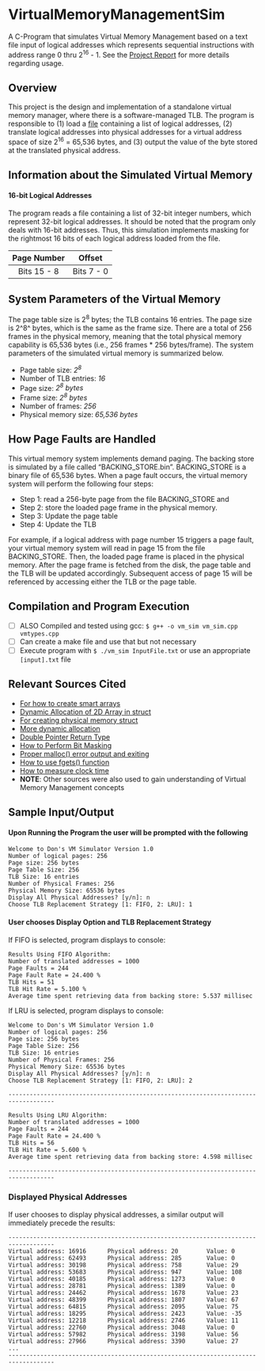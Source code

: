 # VirtualMemoryManagementSim
A C-Program that simulates Virtual Memory Management based on a text file input of logical addresses which represents sequential instructions with address range 0 thru 2<sup>16</sup> - 1. See the [Project Report](https://github.com/zedtran/VirtualMemoryManagementSim/blob/master/ProjectReport.txt) for more details regarding usage. 

## Overview
This project is the design and implementation of a standalone virtual memory manager, where there is a software-managed TLB. The program is responsible to (1) load a [file](https://github.com/zedtran/VirtualMemoryManagementSim/blob/master/InputFile.txt) containing a list of logical addresses, (2) translate logical addresses into physical addresses for a virtual address space of size 2<sup>16</sup> = 65,536 bytes, and (3) output the value of the byte stored at the translated physical address.

## Information about the Simulated Virtual Memory
#### 16-bit Logical Addresses
The program reads a file containing a list of 32-bit integer numbers, which represent 32-bit logical addresses. It should be noted that the program only deals with 16-bit addresses. Thus, this simulation implements masking for the rightmost 16 bits of each logical address loaded from the file.


|           Page Number             |             Offset                |
|:---------------------------------:|:---------------------------------:|
|           Bits 15 - 8             |           Bits 7 - 0              |


## System Parameters of the Virtual Memory
The page table size is 2<sup>8</sup> bytes; the TLB contains 16 entries. The page size is 2^8^ bytes, which is the same as the frame size. There are a total of 256 frames in the physical memory, meaning that the total physical memory capability is 65,536 bytes (i.e., 256 frames * 256 bytes/frame). The system parameters of the simulated virtual memory is summarized below.

* Page table size: _2<sup>8</sup>_
* Number of TLB entries: _16_
* Page size: _2<sup>8</sup> bytes_
* Frame size: _2<sup>8</sup> bytes_
* Number of frames: _256_
* Physical memory size: _65,536 bytes_

## How Page Faults are Handled
This virtual memory system implements demand paging. The backing store is simulated by a file called “BACKING_STORE.bin”. BACKING_STORE is a binary file of 65,536 bytes. When a page fault occurs, the virtual memory system will perform the following four steps:

* Step 1: read a 256-byte page from the file BACKING_STORE and
* Step 2: store the loaded page frame in the physical memory.
* Step 3: Update the page table
* Step 4: Update the TLB

For example, if a logical address with page number 15 triggers a page fault, your virtual memory system will read in page 15 from the file BACKING_STORE. Then, the loaded page frame is placed in the physical memory. After the page frame is fetched from the disk, the page table and the TLB will be updated accordingly. Subsequent access of page 15 will be referenced by accessing either the TLB or the page table.

## Compilation and Program Execution

- [ ] ALSO Compiled and tested using gcc: `$ g++ -o vm_sim vm_sim.cpp vmtypes.cpp`
- [ ] Can create a make file and use that but not necessary
- [ ] Execute program with `$ ./vm_sim InputFile.txt` or use an appropriate `[input].txt` file

## Relevant Sources Cited

   * [For how to create smart arrays](https://www.youtube.com/watch?v=QhwFwWpq4dQ)
   * [Dynamic Allocation of 2D Array in struct](https://www.geeksforgeeks.org/dynamically-allocate-2d-array-c/)
   * [For creating physical memory struct](https://www.cs.cmu.edu/~ab/15-123S09/lectures/Lecture%2011%20%20-%20%20Array%20of%20Linked%20Lists.pdf)
   * [More dynamic allocation](https://www.youtube.com/watch?v=t72BzxMAQKs)
   * [Double Pointer Return Type](https://stackoverflow.com/a/4339353)
   * [How to Perform Bit Masking](https://stackoverflow.com/a/10493604)
   * [Proper malloc() error output and exiting](https://stackoverflow.com/a/2574771)
   * [How to use fgets() function](https://stackoverflow.com/a/19609987)
   * [How to measure clock time](https://stackoverflow.com/a/12743207)
   *  <b>NOTE</b>: Other sources were also used to gain understanding of Virtual Memory Management concepts

## Sample Input/Output

#### Upon Running the Program the user will be prompted with the following

```
Welcome to Don's VM Simulator Version 1.0
Number of logical pages: 256
Page size: 256 bytes
Page Table Size: 256
TLB Size: 16 entries
Number of Physical Frames: 256
Physical Memory Size: 65536 bytes
Display All Physical Addresses? [y/n]: n
Choose TLB Replacement Strategy [1: FIFO, 2: LRU]: 1
```
#### User chooses Display Option and TLB Replacement Strategy 

If FIFO is selected, program displays to console:

```
Results Using FIFO Algorithm: 
Number of translated addresses = 1000
Page Faults = 244
Page Fault Rate = 24.400 %
TLB Hits = 51
TLB Hit Rate = 5.100 %
Average time spent retrieving data from backing store: 5.537 millisec

```
If LRU is selected, program displays to console:

```
Welcome to Don's VM Simulator Version 1.0
Number of logical pages: 256
Page size: 256 bytes
Page Table Size: 256
TLB Size: 16 entries
Number of Physical Frames: 256
Physical Memory Size: 65536 bytes
Display All Physical Addresses? [y/n]: n
Choose TLB Replacement Strategy [1: FIFO, 2: LRU]: 2

-----------------------------------------------------------------------------------

Results Using LRU Algorithm: 
Number of translated addresses = 1000
Page Faults = 244
Page Fault Rate = 24.400 %
TLB Hits = 56
TLB Hit Rate = 5.600 %
Average time spent retrieving data from backing store: 4.598 millisec

-----------------------------------------------------------------------------------
```

### Displayed Physical Addresses

If user chooses to display physical addresses, a similar output will immediately precede the results:

```
-----------------------------------------------------------------------------------
Virtual address: 16916		Physical address: 20		Value: 0
Virtual address: 62493		Physical address: 285		Value: 0
Virtual address: 30198		Physical address: 758		Value: 29
Virtual address: 53683		Physical address: 947		Value: 108
Virtual address: 40185		Physical address: 1273		Value: 0
Virtual address: 28781		Physical address: 1389		Value: 0
Virtual address: 24462		Physical address: 1678		Value: 23
Virtual address: 48399		Physical address: 1807		Value: 67
Virtual address: 64815		Physical address: 2095		Value: 75
Virtual address: 18295		Physical address: 2423		Value: -35
Virtual address: 12218		Physical address: 2746		Value: 11
Virtual address: 22760		Physical address: 3048		Value: 0
Virtual address: 57982		Physical address: 3198		Value: 56
Virtual address: 27966		Physical address: 3390		Value: 27
...
-----------------------------------------------------------------------------------
```

